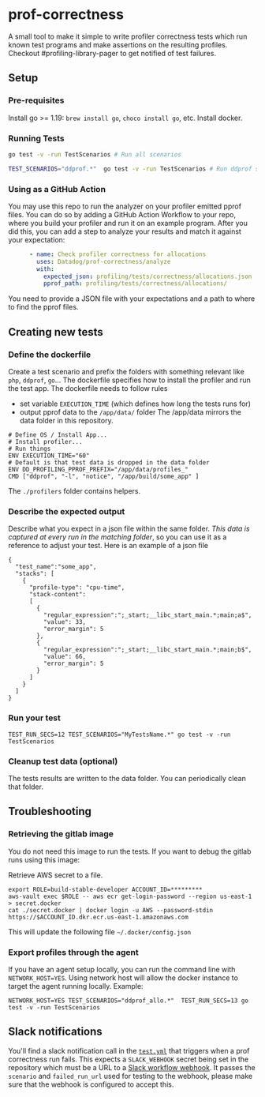 # prof-correctness

A small tool to make it simple to write profiler correctness tests which run known test programs and make assertions on the resulting profiles.
Checkout #profiling-library-pager to get notified of test failures.

## Setup

### Pre-requisites

Install go >= 1.19: `brew install go`, `choco install go`, etc.
Install docker.

### Running Tests

```sh
go test -v -run TestScenarios # Run all scenarios

TEST_SCENARIOS="ddprof.*"  go test -v -run TestScenarios # Run ddprof scenarios
```

### Using as a GitHub Action

You may use this repo to run the analyzer on your profiler emitted pprof files.
You can do so by adding a GitHub Action Workflow to your repo, where you build
your profiler and run it on an example program. After you did this, you can add
a step to analyze your results and match it against your expectation:

```yaml
      - name: Check profiler correctness for allocations
        uses: Datadog/prof-correctness/analyze
        with:
          expected_json: profiling/tests/correctness/allocations.json
          pprof_path: profiling/tests/correctness/allocations/
```

You need to provide a JSON file with your expectations and a path to where to
find the pprof files.

## Creating new tests 

### Define the dockerfile 

Create a test scenario and prefix the folders with something relevant like `php`, `ddprof`, `go`...
The dockerfile specifies how to install the profiler and run the test app.
The dockerfile needs to follow rules
- set variable `EXECUTION_TIME` (which defines how long the tests runs for)
- output pprof data to the `/app/data/` folder
  The /app/data mirrors the data folder in this repository.
```
# Define OS / Install App...
# Install profiler...
# Run things
ENV EXECUTION_TIME="60"
# Default is that test data is dropped in the data folder
ENV DD_PROFILING_PPROF_PREFIX="/app/data/profiles_"
CMD ["ddprof", "-l", "notice", "/app/build/some_app" ]
```

The `./profilers` folder contains helpers.

### Describe the expected output

Describe what you expect in a json file within the same folder. *This data is captured at every run in the matching folder*, so you can use it as a reference to adjust your test. Here is an example of a json file

```
{
  "test_name":"some_app",
  "stacks": [
    {
      "profile-type": "cpu-time",
      "stack-content":
      [
        {
          "regular_expression":";_start;__libc_start_main.*;main;a$",
          "value": 33,
          "error_margin": 5
        },
        {
          "regular_expression":";_start;__libc_start_main.*;main;b$",
          "value": 66,
          "error_margin": 5
        }
      ]
    }
  ]
}
```

### Run your test

```
TEST_RUN_SECS=12 TEST_SCENARIOS="MyTestsName.*" go test -v -run TestScenarios
```

### Cleanup test data (optional)

The tests results are written to the data folder. You can periodically clean that folder.

## Troubleshooting 

### Retrieving the gitlab image

You do not need this image to run the tests. If you want to debug the gitlab runs using this image:

Retrieve AWS secret to a file.

```
export ROLE=build-stable-developer ACCOUNT_ID=*********
aws-vault exec $ROLE -- aws ecr get-login-password --region us-east-1 > secret.docker
cat ./secret.docker | docker login -u AWS --password-stdin https://$ACCOUNT_ID.dkr.ecr.us-east-1.amazonaws.com
```

This will update the following file `~/.docker/config.json`

### Export profiles through the agent

If you have an agent setup locally, you can run the command line with `NETWORK_HOST=YES`. Using network host will allow the docker instance to target the agent running locally. Example:

```
NETWORK_HOST=YES TEST_SCENARIOS="ddprof_allo.*"  TEST_RUN_SECS=13 go test -v -run TestScenarios
```

## Slack notifications

You'll find a slack notification call in the
[`test.yml`](.github/workflows/test.yml) that triggers when a prof correctness
run fails. This expects a `SLACK_WEBHOOK` secret being set in the repository
which must be a URL to a [Slack workflow
webhook](https://slack.com/help/articles/360041352714-Create-more-advanced-workflows-using-webhooks).
It passes the `scenario` and `failed_run_url` used for testing to the webhook,
please make sure that the webhook is configured to accept this.

